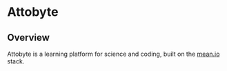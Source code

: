 # Attobyte

## Overview

Attobyte is a learning platform for science and coding, built on the [mean.io](http://mean.io) stack.
